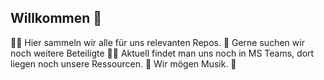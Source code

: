 ## Willkommen 👋

🙋‍♀️ Hier sammeln wir alle für uns relevanten Repos.
🌈 Gerne suchen wir noch weitere Beteiligte
👩‍💻 Aktuell findet man uns noch in MS Teams, dort liegen noch unsere Ressourcen.
🍿 Wir mögen Musik.
🧙
